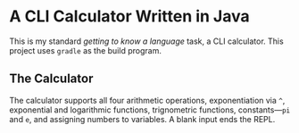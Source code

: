 # A CLI Calculator Written in Java #

This is my standard _getting to know a language_ task, a CLI calculator.
This project uses `gradle` as the build program.

## The Calculator ##

The calculator supports all four arithmetic operations, exponentiation via `^`,
exponential and logarithmic functions, trignometric functions,
constants&mdash;`pi` and `e`, and assigning numbers to variables. A blank input
ends the REPL. 